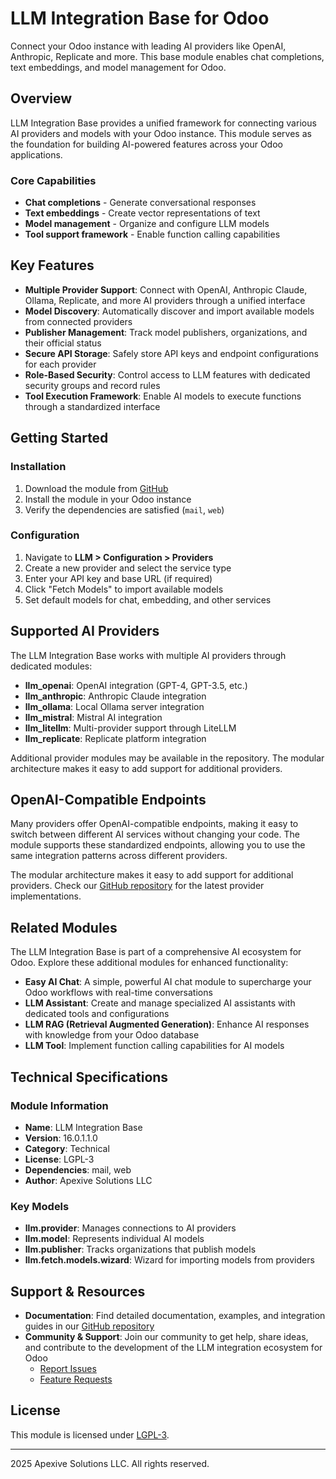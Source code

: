 # LLM Integration Base for Odoo

Connect your Odoo instance with leading AI providers like OpenAI, Anthropic, Replicate and more. This base module enables chat completions, text embeddings, and model management for Odoo.

## Overview

LLM Integration Base provides a unified framework for connecting various AI providers and models with your Odoo instance. This module serves as the foundation for building AI-powered features across your Odoo applications.

### Core Capabilities

- **Chat completions** - Generate conversational responses
- **Text embeddings** - Create vector representations of text
- **Model management** - Organize and configure LLM models
- **Tool support framework** - Enable function calling capabilities

## Key Features

- **Multiple Provider Support**: Connect with OpenAI, Anthropic Claude, Ollama, Replicate, and more AI providers through a unified interface
- **Model Discovery**: Automatically discover and import available models from connected providers
- **Publisher Management**: Track model publishers, organizations, and their official status
- **Secure API Storage**: Safely store API keys and endpoint configurations for each provider
- **Role-Based Security**: Control access to LLM features with dedicated security groups and record rules
- **Tool Execution Framework**: Enable AI models to execute functions through a standardized interface

## Getting Started

### Installation

1. Download the module from [GitHub](https://github.com/apexive/odoo-llm)
2. Install the module in your Odoo instance
3. Verify the dependencies are satisfied (`mail`, `web`)

### Configuration

1. Navigate to **LLM > Configuration > Providers**
2. Create a new provider and select the service type
3. Enter your API key and base URL (if required)
4. Click "Fetch Models" to import available models
5. Set default models for chat, embedding, and other services

## Supported AI Providers

The LLM Integration Base works with multiple AI providers through dedicated modules:

- **llm_openai**: OpenAI integration (GPT-4, GPT-3.5, etc.)
- **llm_anthropic**: Anthropic Claude integration
- **llm_ollama**: Local Ollama server integration
- **llm_mistral**: Mistral AI integration
- **llm_litellm**: Multi-provider support through LiteLLM
- **llm_replicate**: Replicate platform integration

Additional provider modules may be available in the repository. The modular architecture makes it easy to add support for additional providers.

## OpenAI-Compatible Endpoints

Many providers offer OpenAI-compatible endpoints, making it easy to switch between different AI services without changing your code. The module supports these standardized endpoints, allowing you to use the same integration patterns across different providers.

The modular architecture makes it easy to add support for additional providers. Check our [GitHub repository](https://github.com/apexive/odoo-llm) for the latest provider implementations.

## Related Modules

The LLM Integration Base is part of a comprehensive AI ecosystem for Odoo. Explore these additional modules for enhanced functionality:

- **Easy AI Chat**: A simple, powerful AI chat module to supercharge your Odoo workflows with real-time conversations
- **LLM Assistant**: Create and manage specialized AI assistants with dedicated tools and configurations
- **LLM RAG (Retrieval Augmented Generation)**: Enhance AI responses with knowledge from your Odoo database
- **LLM Tool**: Implement function calling capabilities for AI models

## Technical Specifications

### Module Information

- **Name**: LLM Integration Base
- **Version**: 16.0.1.1.0
- **Category**: Technical
- **License**: LGPL-3
- **Dependencies**: mail, web
- **Author**: Apexive Solutions LLC

### Key Models

- **llm.provider**: Manages connections to AI providers
- **llm.model**: Represents individual AI models
- **llm.publisher**: Tracks organizations that publish models
- **llm.fetch.models.wizard**: Wizard for importing models from providers

## Support & Resources

- **Documentation**: Find detailed documentation, examples, and integration guides in our [GitHub repository](https://github.com/apexive/odoo-llm)
- **Community & Support**: Join our community to get help, share ideas, and contribute to the development of the LLM integration ecosystem for Odoo
  - [Report Issues](https://github.com/apexive/odoo-llm/issues)
  - [Feature Requests](https://github.com/apexive/odoo-llm)

## License

This module is licensed under [LGPL-3](https://www.gnu.org/licenses/lgpl-3.0.html).

---

2025 Apexive Solutions LLC. All rights reserved.
